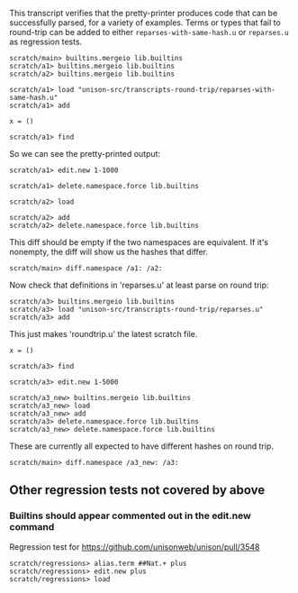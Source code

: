 This transcript verifies that the pretty-printer produces code that can be successfully parsed, for a variety of examples. Terms or types that fail to round-trip can be added  to either `reparses-with-same-hash.u` or `reparses.u` as regression tests.

``` ucm :hide
scratch/main> builtins.mergeio lib.builtins
scratch/a1> builtins.mergeio lib.builtins
scratch/a2> builtins.mergeio lib.builtins
```

``` ucm :hide
scratch/a1> load "unison-src/transcripts-round-trip/reparses-with-same-hash.u"
scratch/a1> add
```

``` unison
x = ()
```

``` ucm :hide
scratch/a1> find
```

So we can see the pretty-printed output:

``` ucm
scratch/a1> edit.new 1-1000
```

``` ucm :hide
scratch/a1> delete.namespace.force lib.builtins
```

``` ucm :hide
scratch/a2> load
```

``` ucm :hide
scratch/a2> add
scratch/a2> delete.namespace.force lib.builtins
```

This diff should be empty if the two namespaces are equivalent. If it's nonempty, the diff will show us the hashes that differ.

``` ucm :error
scratch/main> diff.namespace /a1: /a2:
```

Now check that definitions in 'reparses.u' at least parse on round trip:

``` ucm :hide
scratch/a3> builtins.mergeio lib.builtins
scratch/a3> load "unison-src/transcripts-round-trip/reparses.u"
scratch/a3> add
```

This just makes 'roundtrip.u' the latest scratch file.

``` unison :hide
x = ()
```

``` ucm :hide
scratch/a3> find
```

``` ucm
scratch/a3> edit.new 1-5000
```

``` ucm :hide
scratch/a3_new> builtins.mergeio lib.builtins
scratch/a3_new> load
scratch/a3_new> add
scratch/a3> delete.namespace.force lib.builtins
scratch/a3_new> delete.namespace.force lib.builtins
```

These are currently all expected to have different hashes on round trip.

``` ucm
scratch/main> diff.namespace /a3_new: /a3:
```

## Other regression tests not covered by above

### Builtins should appear commented out in the edit.new command

Regression test for https://github.com/unisonweb/unison/pull/3548

``` ucm
scratch/regressions> alias.term ##Nat.+ plus
scratch/regressions> edit.new plus
scratch/regressions> load
```
